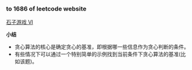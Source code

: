 ### to 1686 of leetcode website

[石子游戏 VI](https://leetcode-cn.com/problems/stone-game-vi/)

**小结**
- 贪心算法的核心是确定贪心的基准，即根据哪一些信息作为贪心判断的条件。
- 有些情况下可以通过一个特别简单的示例找到当前条件下贪心算法的基准(比如该题)。